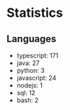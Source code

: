 # Statistics
## Languages
- typescript: 171
- java: 27
- python: 3
- javascript: 24
- nodejs: 1
- sql: 12
- bash: 2
